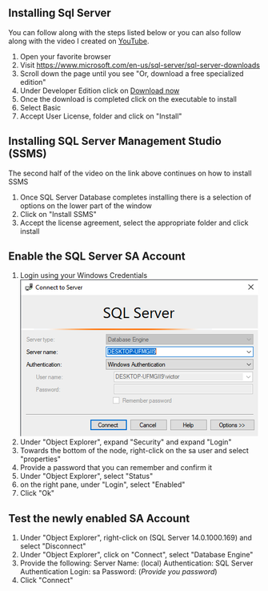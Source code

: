 ## Installing Sql Server
You can follow along with the steps listed below or you can also follow along with the video I created on [YouTube](https://youtu.be/9nh5SMXOzxY).
1. Open your favorite browser
1. Visit https://www.microsoft.com/en-us/sql-server/sql-server-downloads
1. Scroll down the page until you see "Or, download a free specialized edition"
1. Under Developer Edition click on [Download now](https://go.microsoft.com/fwlink/?linkid=853016)
1. Once the download is completed click on the executable to install
1. Select Basic
1. Accept User License, folder and click on "Install"

## Installing SQL Server Management Studio (SSMS)
The second half of the video on the link above continues on how to install SSMS
1. Once SQL Server Database completes installing there is a selection of options on the lower part of the window
1. Click on "Install SSMS"
1. Accept the license agreement, select the appropriate folder and click install

## Enable the SQL Server SA Account
1. Login using your Windows Credentials
![Windows Credentials](/windows/sqlserver_windowscredentials.png)
1. Under "Object Explorer", expand "Security" and expand "Login"
1. Towards the bottom of the node, right-click on the sa user and select "properties"
1. Provide a password that you can remember and confirm it
1. Under "Object Explorer", select "Status"
1. on the right pane, under "Login", select "Enabled"
1. Click "Ok"

## Test the newly enabled SA Account
1. Under "Object Explorer", right-click on (SQL Server 14.0.1000.169) and select "Disconnect"
1. Under "Object Explorer", click on "Connect", select "Database Engine"
1. Provide the following:
Server Name: (local)
Authentication: SQL Server Authentication
Login: sa
Password: (*Provide you password*)
1. Click "Connect"
